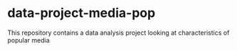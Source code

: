# data-project-media-pop
This repository contains a data analysis project looking at characteristics of popular media
